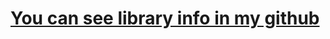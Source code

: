 # <a href="https://github.com/Sepehr0Day/CaptchaGenerator/">You can see library info in my github</a>